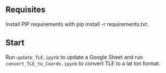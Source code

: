 ## Requisites
Install PIP requirements with pip install -r requirements.txt.

## Start
Run  `update_TLE.ipynb` to update a Google Sheet and run `convert_TLE_to_Coords.ipynb` to convert TLE to a lat lon format.
